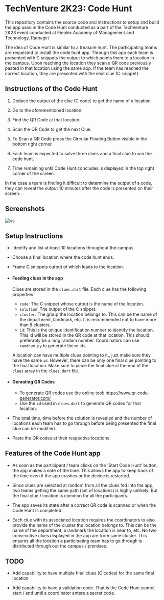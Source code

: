 # TechVenture 2K23: Code Hunt
This repository contains the source code and instructions to setup and build the app used in the Code Hunt conducted as a part of the TechVenture 2K23 event conducted at Finolex Academy of Management and Technology, Ratnagiri

The idea of Code Hunt is similar to a treasure hunt. The participating teams are requested to install the code hunt app. Through this app each team is presented with C snippets the output to which points them to a location in the campus. Upon reaching the location they scan a QR code previously pasted in that location using the same app. If the team has reached the correct location, they are presented with the next clue (C snippet).

## Instructions of the Code Hunt

1) Deduce the output of the clue (C code) to get the name of a location

2) Go to the aforementioned location.

3) Find the QR Code at that location.

4) Scan the QR Code to get the next Clue.

5) To Scan a QR Code press the Circular Floating Button visible in the bottom right corner.

6) Each team is expected to solve three clues and a final clue to win the code hunt.

7) Time remaining until Code Hunt concludes is displayed in the top right corner of the screen.
 
In the case a team is finding it difficult to determine the output of a code, they can reveal the output 10 minutes after the code is presented on their screen.

## Screenshots

![ss](https://user-images.githubusercontent.com/68106969/224553714-f6156cab-b796-4096-8085-55889ac87abd.jpg)


## Setup Instructions

- Identify and list at-least 10 locations throughout the campus.

- Choose a final location where the code hunt ends.

- Frame C snippets output of which leads to the location.

- #### Feeding clues in the app
	Clues are stored in the `clues.dart` file. Each clue has the following properties
	- `code`: The C snippet whose output is the name of the location.
	- `solution`: The output of the C snippet.
	- `cluster`: The group the location belongs to. This can be the name of the department, landmark, etc. It is recommended not to have more than 5 clusters.
	- `id`: This is the unique identification number to identify the location. This id will be stored in the QR code at that location. This should preferably be a long random number. Coordinators can use `randnum.py` to generate these ids.

  A location can have multiple clues pointing to it., just make sure they have the same `id`. However, there can be only one final clue pointing to the final location. Make sure to place the final clue at the end of the `clues` array in the `clues.dart` file. 
- #### Genrating QR Codes
	- To generate QR codes use the online tool: https://www.qr-code-generator.com/
	- Use the `id` used in `clues.dart` to generate QR codes for that location.


- The total time, time before the solution is revealed and the number of locations each team has to go through before being presented the final clue can be modified.

- Paste the QR codes at their respective locations.   
	

## Features of the Code Hunt app
- As soon as the participant / team clicks on the 'Start Code Hunt' button, the app makes a note of the time. This allows the app to keep track of the time even if the app crashes or the device is restarted.

- Since clues are selected at random from all the clues fed into the app, two teams getting the same path (set of locations) is highly unlikely. But the final clue / location is common for all the participants.

- The app saves its state after a correct QR code is scanned or when the Code Hunt is completed.

- Each clue with its associated location requires the coordinators to also provide the name of the cluster the location belongs to. This can be the name of the department, a landmark the location is near to, etc. No two consecutive clues displayed in the app are from same cluster. This ensures all the location a participating team has to go through is distributed through out the campus / premises.

## TODO
- Add capability to have multiple final clues (C codes) for the same final location

- Add capability to have a validation code. That is the Code Hunt cannot start / end until a coordinator enters a secret code. 

